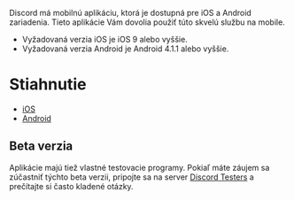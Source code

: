 <!-- TITLE: [SK] Mobil -->
<!-- SUBTITLE: Mobilná aplikacia Discordu -->

Discord má mobilnú aplikáciu, ktorá je dostupná pre iOS a Android zariadenia. Tieto aplikácie Vám dovolia použiť túto skvelú službu na mobile.

* Vyžadovaná verzia iOS je iOS 9 alebo vyššie.
* Vyžadovaná verzia Android je Android 4.1.1 alebo vyššie.

# Stiahnutie
- [iOS](https://itunes.apple.com/us/app/discord-chat-for-games/id985746746)
- [Android](https://play.google.com/store/apps/details?id=com.discord)

## Beta verzia
Aplikácie majú tiež vlastné testovacie programy. Pokiaľ máte záujem sa zúčastniť týchto beta verzii, pripojte sa na server [Discord Testers](https://discord.gg/discord-testers) a prečítajte si často kladené otázky.